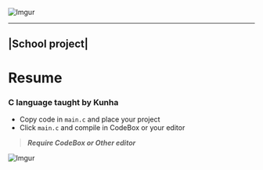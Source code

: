 ![Imgur](http://i.imgur.com/zz7iqIM.png)

----------------
|School project| 
----------------

# Resume

### C language taught by Kunha </n>

* Copy code in `main.c` and place your project</n> 
* Click `main.c` and compile in CodeBox or your editor</n>

>***Require CodeBox or Other editor***

![Imgur](http://i.imgur.com/z9yRvX2.png?1)
